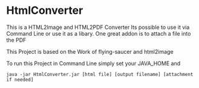 # HtmlConverter
This is a HTML2Image and HTML2PDF Converter
Its possible to use it via Command Line or use it as a libary.
One great addon is to attach a file into the PDF

This Project is based on the Work of flying-saucer and html2image 

To run this Project in Command Line simply set your JAVA_HOME and

```
java -jar HtmlConverter.jar [html file] [output filename] [attachment if needed]
```
